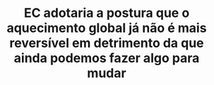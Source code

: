 ---
title: "EC adotaria a postura que o aquecimento global já não é mais reversível em detrimento da que ainda podemos fazer algo para mudar"
infoslide: ""
round: "Semis"
weight: 6
videos: []
tags: ['Environment']
layout: "motion"
categories: ["motions"]
---